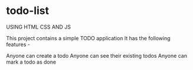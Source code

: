 # todo-list
USING HTML CSS AND JS

This project contains a simple TODO application It has the following features -

Anyone can create a todo
Anyone can see their existing todos
Anyone can mark a todo as done
